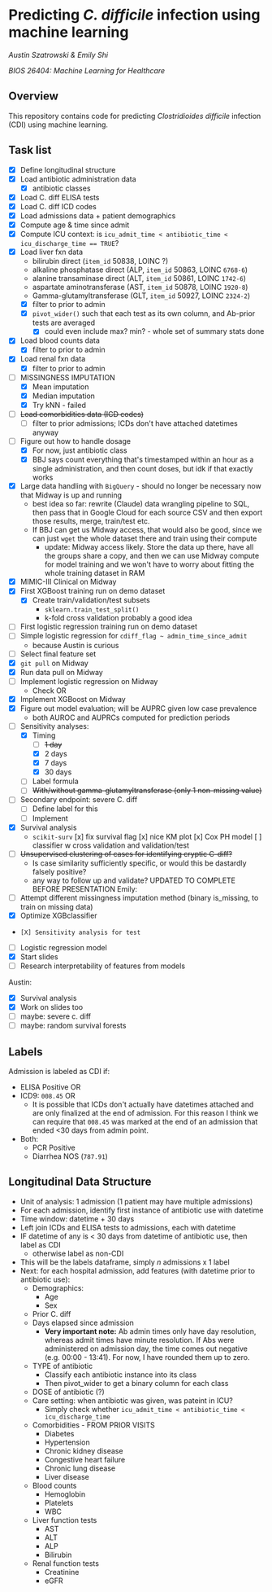 # Predicting *C. difficile* infection using machine learning
*Austin Szatrowski & Emily Shi*

*BIOS 26404: Machine Learning for Healthcare*

## Overview
This repository contains code for predicting *Clostridioides difficile* infection (CDI) using machine learning. 

## Task list
- [x] Define longitudinal structure
- [x] Load antibiotic administration data
    - [x] antibiotic classes
- [x] Load C. diff ELISA tests
- [x] Load C. diff ICD codes 
- [x] Load admissions data + patient demographics
- [x] Compute age & time since admit
- [x] Compute ICU context: is `icu_admit_time < antibiotic_time < icu_discharge_time == TRUE`?
- [x] Load liver fxn data
    - bilirubin direct (`item_id` 50838, LOINC ?)
    - alkaline phosphatase direct (ALP, `item_id` 50863, LOINC `6768-6`)
    - alanine transaminase direct (ALT, `item_id` 50861, LOINC `1742-6`)
    - aspartate aminotransferase (AST, `item_id` 50878, LOINC `1920-8`)
    - Gamma-glutamyltransferase (GLT, `item_id` 50927, LOINC `2324-2`)
    - [x] filter to prior to admin
    - [x] `pivot_wider()` such that each test as its own column, and Ab-prior tests are averaged
        - [x] could even include max? min? - whole set of summary stats done
- [x] Load blood counts data
    - [x] filter to prior to admin
- [x] Load renal fxn data
    - [x] filter to prior to admin
- [ ] MISSINGNESS IMPUTATION
    - [x] Mean imputation
    - [x] Median imputation
    - [x] Try kNN - failed
- [ ] ~~Load comorbidities data (ICD codes)~~
    - [ ] filter to prior admissions; ICDs don't have attached datetimes anyway
- [ ] Figure out how to handle dosage
     - [x] For now, just antibiotic class
     - [x] BBJ says count everything that's timestamped within an hour as a single administration, and then count doses, but idk if that exactly works 
- [x] Large data handling with `BigQuery` - should no longer be necessary now that Midway is up and running
    - best idea so far: rewrite (Claude) data wrangling pipeline to SQL, then pass that in Google Cloud for each source CSV and then export those results, merge, train/test etc.
    - If BBJ can get us Midway access, that would also be good, since we can just `wget` the whole dataset there and train using their compute
        - update: Midway access likely. Store the data up there, have all the groups share a copy, and then we can use Midway compute for model training and we won't have to worry about fitting the whole training dataset in RAM 
- [x] MIMIC-III Clinical on Midway
- [x] First XGBoost training run on demo dataset
    - [x] Create train/validation/test subsets
        - `sklearn.train_test_split()`
        - k-fold cross validation probably a good idea
- [ ] First logistic regression training run on demo dataset
- [ ] Simple logistic regression for `cdiff_flag ~ admin_time_since_admit`
    - because Austin is curious
- [ ] Select final feature set 
- [x] `git pull` on Midway
- [x] Run data pull on Midway
- [ ] Implement logistic regression on Midway
    - Check OR
- [x] Implement XGBoost on Midway
- [x] Figure out model evaluation; will be AUPRC given low case prevalence
    - both AUROC and AUPRCs computed for prediction periods
- [ ] Sensitivity analyses:
    - [x] Timing
        - [ ] ~~1 day~~
        - [x] 2 days
        - [x] 7 days
        - [x] 30 days
    - [ ] Label formula
    - [ ] ~~With/without gamma-glutamyltransferase (only 1 non-missing value)~~
- [ ] Secondary endpoint: severe C. diff
    - [ ] Define label for this
    - [ ] Implement 
- [x] Survival analysis
    - `scikit-surv`
    [x] fix survival flag 
    [x] nice KM plot
    [x] Cox PH model
    [ ] classifier w cross validation and validation/test
- [ ] ~~Unsupervised clustering of cases for identifying cryptic C-diff?~~
    - Is case similarity sufficiently specific, or would this be dastardly falsely positive?
    - any way to follow up and validate?
UPDATED TO COMPLETE BEFORE PRESENTATION 
Emily: 
- [ ] Attempt different missingness imputation method (binary is_missing, to train on missing data) 
- [X] Optimize XGBclassifier
-     [X] Sensitivity analysis for test 
- [ ] Logistic regression model
- [x] Start slides
- [ ] Research interpretability of features from models

Austin: 
- [x] Survival analysis
- [x] Work on slides too
- [ ] maybe: severe c. diff
- [ ] maybe: random survival forests

## Labels
Admission is labeled as CDI if:
* ELISA Positive OR
* ICD9: `008.45` OR
    * It is possible that ICDs don't actually have datetimes attached and are only finalized at the end of admission. For this reason I think we can require that `008.45` was marked at the end of an admission that ended <30 days from admin point.
* Both:
    * PCR Positive 
    * Diarrhea NOS (`787.91`)


##  Longitudinal Data Structure
* Unit of analysis: 1 admission (1 patient may have multiple admissions)
* For each admission, identify first instance of antibiotic use with datetime
* Time window: datetime + 30 days
* Left join ICDs and ELISA tests to admissions, each with datetime
* IF datetime of any is < 30 days from datetime of antibiotic use, then label as CDI
    * otherwise label as non-CDI
* This will be the labels dataframe, simply $n$ admissions x 1 label
* Next: for each hospital admission, add features (with datetime prior to antibiotic use):
    * Demographics:
        * Age 
        * Sex 
    * Prior C. diff 
    * Days elapsed since admission
        * **Very important note:** Ab admin times only have day resolution, whereas admit times have minute resolution. If Abs were administered on admission day, the time comes out negative (e.g. 00:00 - 13:41). For now, I have rounded them up to zero.
    * TYPE of antibiotic
        * Classify each antibiotic instance into its class
        * Then pivot_wider to get a binary column for each class 
    * DOSE of antibiotic (?)
    * Care setting: when antibiotic was given, was pateint in ICU?
        * Simply check whether `icu_admit_time < antibiotic_time < icu_discharge_time`
    * Comorbidities - FROM PRIOR VISITS
        * Diabetes
        * Hypertension
        * Chronic kidney disease
        * Congestive heart failure
        * Chronic lung disease
        * Liver disease
    * Blood counts
        * Hemoglobin
        * Platelets
        * WBC
    * Liver function tests
        * AST
        * ALT
        * ALP
        * Bilirubin
    * Renal function tests
        * Creatinine
        * eGFR 